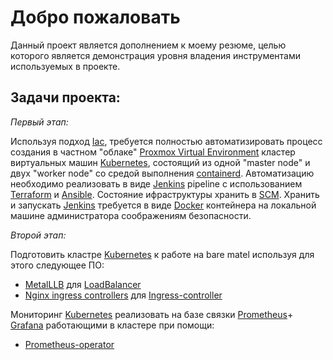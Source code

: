 # Добро пожаловать
Данный проект является дополнением к моему резюме, целью которого является демонстрация уровня владения инструментами используемых в проекте.

## Задачи проекта:
_Первый этап:_

Используя подход [Iac](https://ru.wikipedia.org/wiki/%D0%98%D0%BD%D1%84%D1%80%D0%B0%D1%81%D1%82%D1%80%D1%83%D0%BA%D1%82%D1%83%D1%80%D0%B0_%D0%BA%D0%B0%D0%BA_%D0%BA%D0%BE%D0%B4), требуется полностью автоматизировать процесс создания в частном "облаке" [Proxmox Virtual Environment](https://www.proxmox.com/en/proxmox-ve) кластер виртуальных машин [Kubernetes](https://kubernetes.io/ru/docs/concepts/overview/what-is-kubernetes/), состоящий из одной "master node" и двух "worker node" со средой выполнения [containerd](https://github.com/containerd/containerd). Автоматизацию необходимо реализовать в виде [Jenkins](https://www.jenkins.io/) pipeline с использованием [Terraform](https://www.terraform.io/) и [Ansible](https://www.ansible.com/). Состояние ифраструктуры хранить в [SCM](https://git-scm.com/). Хранить и запускать [Jenkins](https://www.jenkins.io/) требуется  в виде [Docker](https://www.docker.com) контейнера на локальной машине администратора соображениям безопасности.

_Второй этап:_

Подготовить кластре [Kubernetes](https://kubernetes.io/ru/docs/concepts/overview/what-is-kubernetes/) к работе на bare matel используя для этого следующее ПО:
- [MetalLLB](https://metallb.universe.tf/) для  [LoadBalancer](https://kubernetes.io/docs/tasks/access-application-cluster/create-external-load-balancer/)
- [Nginx ingress controllers](https://kubernetes.github.io/ingress-nginx/) для [Ingress-controller](https://kubernetes.io/docs/concepts/services-networking/ingress-controllers/)

Мониторинг [Kubernetes](https://kubernetes.io/ru/docs/concepts/overview/what-is-kubernetes/) реализовать на базе связки [Prometheus](https://prometheus.io)+ [Grafana](https://grafana.com/) работающими в кластере при помощи: 
- [Prometheus-operator](https://github.com/prometheus-operator/prometheus-operator)
